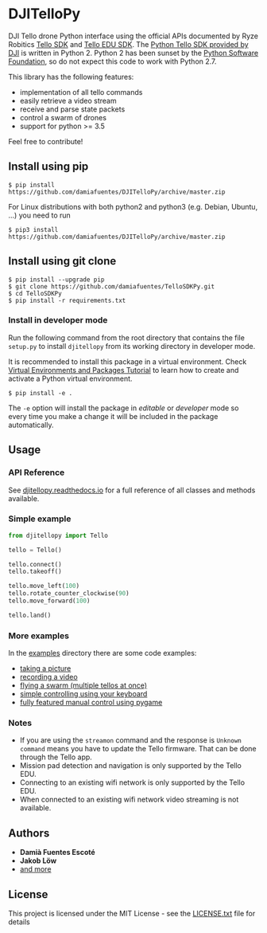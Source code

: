 # DJITelloPy
DJI Tello drone Python interface using the official APIs documented by Ryze Robitics
[Tello SDK](https://dl-cdn.ryzerobotics.com/downloads/tello/20180910/Tello%20SDK%20Documentation%20EN_1.3.pdf) and
[Tello EDU SDK](https://dl-cdn.ryzerobotics.com/downloads/Tello/Tello%20SDK%202.0%20User%20Guide.pdf).
The [Python Tello SDK provided by DJI](https://github.com/dji-sdk/Tello-Python)
is written in Python 2. Python 2 has been sunset by the
[Python Software Foundation](https://www.python.org/doc/sunset-python-2/),
so do not expect this code to work with Python 2.7.

This library has the following features:

- implementation of all tello commands
- easily retrieve a video stream
- receive and parse state packets
- control a swarm of drones
- support for python >= 3.5

Feel free to contribute!

## Install using pip
```
$ pip install https://github.com/damiafuentes/DJITelloPy/archive/master.zip
```

For Linux distributions with both python2 and python3 (e.g. Debian, Ubuntu, ...) you need to run
```
$ pip3 install https://github.com/damiafuentes/DJITelloPy/archive/master.zip
```

## Install using git clone
```
$ pip install --upgrade pip
$ git clone https://github.com/damiafuentes/TelloSDKPy.git
$ cd TelloSDKPy
$ pip install -r requirements.txt
```

### Install in developer mode
Run the following command from the root directory that contains the file `setup.py` to install `djitellopy` from its working directory in developer mode.

It is recommended to install this package in a virtual environment. Check [Virtual Environments and Packages Tutorial](https://docs.python.org/3/tutorial/venv.html) 
to learn how to create and activate a Python virtual environment.

```
$ pip install -e .
```

The `-e` option will install the package in _editable_ or _developer_ mode so every time you make a change it will be included in the package automatically.

## Usage

### API Reference

See [djitellopy.readthedocs.io](https://djitellopy.readthedocs.io/en/latest/) for a full reference of all classes and methods available.

### Simple example

```python
from djitellopy import Tello

tello = Tello()

tello.connect()
tello.takeoff()

tello.move_left(100)
tello.rotate_counter_clockwise(90)
tello.move_forward(100)

tello.land()
```

### More examples
In the [examples](examples/) directory there are some code examples:

- [taking a picture](examples/take-picture.py)
- [recording a video](examples/record-video.py)
- [flying a swarm (multiple tellos at once)](examples/simple-swarm.py)
- [simple controlling using your keyboard](examples/manual-control-opencv.py)
- [fully featured manual control using pygame](examples/manual-control-pygame.py)

### Notes
- If you are using the ```streamon``` command and the response is ```Unknown command``` means you have to update the Tello firmware. That can be done through the Tello app.
- Mission pad detection and navigation is only supported by the Tello EDU.
- Connecting to an existing wifi network is only supported by the Tello EDU.
- When connected to an existing wifi network video streaming is not available.

## Authors

* **Damià Fuentes Escoté**
* **Jakob Löw**
* [and more](https://github.com/damiafuentes/DJITelloPy/graphs/contributors)

## License

This project is licensed under the MIT License - see the [LICENSE.txt](LICENSE.txt) file for details

